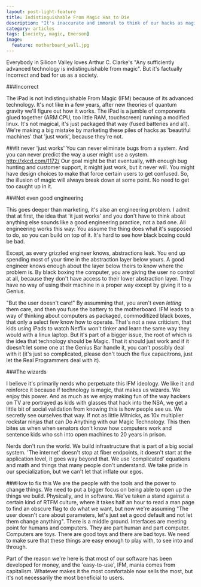 ```yaml
---
layout: post-light-feature
title: Indistinguishable From Magic Has to Die
description: "It's inaccurate and immoral to think of our hacks as magical."
category: articles
tags: [society, magic, Emerson]
image:
  feature: motherboard_wall.jpg
---
```


Everybody in Silicon Valley loves Arthur C. Clarke's "Any sufficiently advanced technology is indistinguishable from magic".
But it's factually incorrect and bad for us as a society. 

###Incorrect

The iPad is not Indistinguishable From Magic (IFM) because of its advanced technology. It's not like in a few years, after
new theories of quantum gravity we'll figure out how it works. The iPad is a jumble of components glued together (ARM CPU, too little RAM, touchscreen) running
a modified linux. It's not magical, it's just packaged that way (fused batteries and all).
We're making a big mistake by marketing these piles of hacks as 'beautiful machines' that 'just work', because they're not.

###It never 'just works'
You can never eliminate bugs from a system. And you can never predict the way a user might use a system. 
http://xkcd.com/1172/
Our goal might be that eventually, with enough bug hunting and customer support, it might just work, but it never will.
You might have design choices to make that force certain users to get confused.
So, the illusion of magic will always break down at some point. No need to get too caught up in it.

###Not even good engineering

This goes deeper than marketing, it's also an engineering problem. I admit that at first, the idea that 'it just works' and you don't have to think about anything
else sounds like a good engineering practice, not a bad one. All engineering works this way:
You assume the thing does what it's supposed to do, so you can build on top of it. It's hard to see how black boxing could be bad.

Except, as every grizzled engineer knows, abstractions leak. You end up spending most of your time in the abstraction layer below yours. A good
engineer knows enough about the layer below theirs to know where the problem is. 
By black boxing the computer, you are giving the user no control at all, because they don't have access to their lower abstraction layer.
They have no way of using their machine in a proper way except by giving it to a Genius.

"But the user doesn't care!" By assumming that, you aren't even _letting_ them care, and then you fuse the battery to the motherboard.
IFM leads to a way of thinking about computers as packaged, commoditized black boxes, that only a select few know how to operate.
That's not a new criticism, that kids using iPads to watch Netflix won't tinker and learn the same way they would with a linux laptop.
But it's part of a bigger issue, the root of which is the idea that technology should be Magic. That it should just work and if it doesn't let
some one at the Genius Bar handle it, you can't possibly deal with it (it's just so complicated, please don't touch the flux capacitrons,
just let the Real Programmers deal with it).

###The wizards

I believe it's primarily nerds who perpetuate this IFM ideology. We like it and reinforce it because if technology is magic, that makes
us wizards. We enjoy this power. And as much as we enjoy making fun of the way hackers on TV are portrayed as kids
with glasses that hack into the NSA, we get a little bit of social validation from knowing this is how people see us.
We secretly see ourselves that way. If not as little Mitnicks, as 10x multiplier rockstar ninjas that can Do Anything with our
Magic Technology. This then bites us when when senators don't know how computers work and sentence kids who ssh into open machines
to 20 years in prison.

Nerds don't run the world. We build infrastructure that is part of a big social system. 'The internet' doesn't stop at fiber endpoints,
it doesn't start at the application level, it goes way beyond that. We use 'complicated' equations and math and things that many people
don't understand. We take pride in our specialization, but we can't let that inflate our egos.

###How to fix this
We are the people with the tools and the power to change things. 
We need to put a bigger focus on being able to open up the things we build. Physically, and in software. 
We've taken a stand against a certain kind of RTFM culture, where it takes half an hour to read a man page to find an obscure flag to do what we want,
but now we're assuming "The user doesn't care about parameters, let's just set a good default and not let them change anything".
There is a middle ground. Interfaces are meeting point for humans and computers. They are part human and part computer.
Computers are toys. There are good toys and there are bad toys. We need to make sure that these things are easy enough to play with, to see into and through.


Part of the reason we're here is that most of our software has been developed for money, and the 'easy-to-use', IFM, mania comes from capitalism. Whatever
makes it the most comfortable now sells the most, but it's not necessarily the most beneficial to users.
